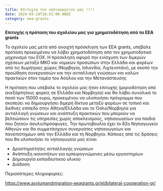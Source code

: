 ```yaml
---
title: Επιτυχία του νηπιαγωγείου μας !!!!
date: 2024-03-24T16:51:00.000Z
category: eea-grants
---
```

**Επιτυχής η πρόταση του σχολείου μας για χρηματοδότηση από τα EEA grants**

Το σχολείο μας μετά από ανοιχτή πρόσκληση  των EEA grants, υπέβαλε πρόταση προκειμένου να λάβει χρηματοδότηση από τον χρηματοδοτικό μηχανισμό του ΕΟΧ. Η πρόσκληση αφορά την  ενίσχυση των διμερών σχέσεων μεταξύ ΜΚΟ και νομικών προσώπων στην Ελλάδα και φορέων από τις δωρήτριες χώρες (Νορβηγία, Ισλανδία, Λιχτενστάιν), με σκοπό την προώθηση συνεργασιών και την ανταλλαγή γνώσεων και καλών πρακτικών στον τομέα του Ασύλου και την Μετανάστευσης 

Η πρόταση που υπέβαλε το σχολείο μας ήταν επιτυχής (μοριοδότηση από ανεξάρτητους φορείς σε Ελλάδα και Νορβηγία) και θα λάβει συνολικά το ποσό των 15000 ευρώ, προκειμένου να υλοποιήσει πρόγραμμα  που σκοπεύει να δημιουργήσει διμερή δίκτυα μεταξύ φορέων σε τοπικό και διεθνές επίπεδο στην Αθήνα/Ελλάδα και το Όσλο/Νορβηγία για ανταλλαγή γνώσεων και ανάπτυξη πρακτικών που μπορούν να βελτιώσουν τις υπηρεσίες χωρίς αποκλεισμούς, νηπιαγωγείων για παιδιά που ζητούν άσυλο/πρόσφυγες. Την πρωτοβουλία έχει το 82ο Νηπιαγωγείο Αθηνών και θα συμμετάσχουν συνεργάτες νηπιαγωγείων και πανεπιστημίων από την Ελλάδα και τη Νορβηγία. Κάποιες από τις δράσεις που θα υλοποιήσει το νηπιαγωγείο μας είναι:

* Δραστηριότητες ανταλλαγής γνώσεων
* Ανάπτυξη ικανοτήτων για εμπειρογνώμονες μέσω εργαστηρίων
* Δημιουργία εκπαιδευτικού υλικού
* Διάδοση

Περισσότερες πληροφορίες:

<https://www.asylumandmigration-eeagrants.gr/el/bilateral-cooperation-gr/>
